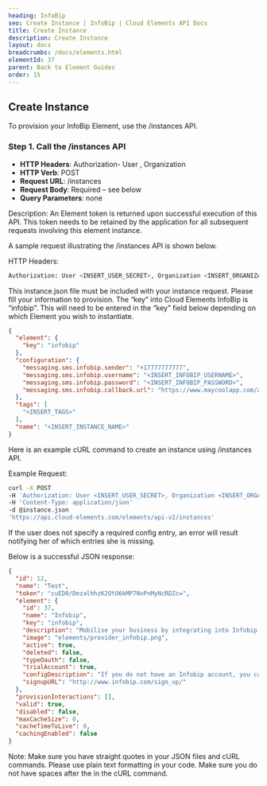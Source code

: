 ```yaml
---
heading: InfoBip
seo: Create Instance | InfoBip | Cloud Elements API Docs
title: Create Instance
description: Create Instance
layout: docs
breadcrumbs: /docs/elements.html
elementId: 37
parent: Back to Element Guides
order: 15
---
```


## Create Instance

To provision your InfoBip Element, use the /instances API.

### Step 1. Call the /instances API

* __HTTP Headers__: Authorization- User <user secret>, Organization <organization secret>
* __HTTP Verb__: POST
* __Request URL__: /instances
* __Request Body__: Required – see below
* __Query Parameters__: none

Description: An Element token is returned upon successful execution of this API. This token needs to be retained by the application for all subsequent requests involving this element instance.

A sample request illustrating the /instances API is shown below.

HTTP Headers:

```bash
Authorization: User <INSERT_USER_SECRET>, Organization <INSERT_ORGANIZATION_SECRET>

```
This instance.json file must be included with your instance request.  Please fill your information to provision.  The “key” into Cloud Elements InfoBip is “infobip”.  This will need to be entered in the “key” field below depending on which Element you wish to instantiate.

```json
{
  "element": {
    "key": "infobip"
  },
  "configuration": {
    "messaging.sms.infobip.sender": "+17777777777",
    "messaging.sms.infobip.username": "<INSERT_INFOBIP_USERNAME>",
    "messaging.sms.infobip.password": "<INSERT_INFOBIP_PASSWORD>",
    "messaging.sms.infobip.callback.url": "https://www.maycoolapp.com/auth"
  },
  "tags": [
    "<INSERT_TAGS>"
  ],
  "name": "<INSERT_INSTANCE_NAME>"
}
```

Here is an example cURL command to create an instance using /instances API.

Example Request:

```bash
curl -X POST
-H 'Authorization: User <INSERT_USER_SECRET>, Organization <INSERT_ORGANIZATION_SECRET>'
-H 'Content-Type: application/json'
-d @instance.json
'https://api.cloud-elements.com/elements/api-v2/instances'
```

If the user does not specify a required config entry, an error will result notifying her of which entries she is missing.

Below is a successful JSON response:

```json
{
  "id": 12,
  "name": "Test",
  "token": "cuED0/DezalhhzK2OtO6kMP7NvPnMyNcRDZc=",
  "element": {
    "id": 37,
    "name": "Infobip",
    "key": "infobip",
    "description": "Mobilise your business by integrating into Infobip mobile services cloud. Infobip solutions are designed specifically for companies handling huge amounts of user data and give access to the most varied demographics for marketing, customer care, polling and loyalty programs. The API enables users to communicate with your app or chat with one another; your code decides.",
    "image": "elements/provider_infobip.png",
    "active": true,
    "deleted": false,
    "typeOauth": false,
    "trialAccount": true,
    "configDescription": "If you do not have an Infobip account, you can create one at <a href="http://www.infobip.com/sign_up/" target="_blank">Infobip Signup</a>",
    "signupURL": "http://www.infobip.com/sign_up/"
  },
  "provisionInteractions": [],
  "valid": true,
  "disabled": false,
  "maxCacheSize": 0,
  "cacheTimeToLive": 0,
  "cachingEnabled": false
}
```

Note:  Make sure you have straight quotes in your JSON files and cURL commands.  Please use plain text formatting in your code.  Make sure you do not have spaces after the in the cURL command.
